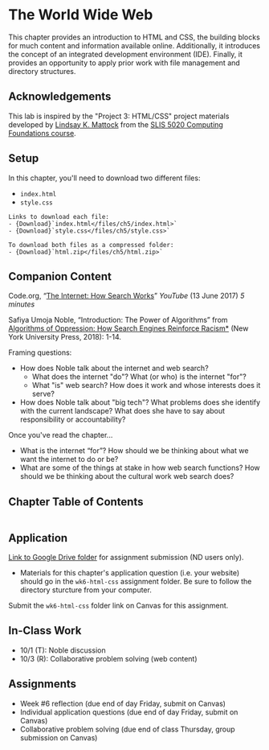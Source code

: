 # The World Wide Web

This chapter provides an introduction to HTML and CSS, the building blocks for much content and information available online. Additionally, it introduces the concept of an integrated development environment (IDE). Finally, it provides an opportunity to apply prior work with file management and directory structures.

## <i class="fa-solid fa-hands-clapping" aria-hidden="true"></i> Acknowledgements

This lab is inspired by the "Project 3: HTML/CSS" project materials developed by [Lindsay K. Mattock](http://lindsaymattock.net/) from the [SLIS 5020 Computing Foundations course](http://lindsaymattock.net/computingfoundations.html). 

## <i class="fa-solid fa-gears" aria-hidden="true"></i> Setup

In this chapter, you'll need to download two different files:
- `index.html`
- `style.css` 

```{admonition} File Downloads 
Links to download each file:
- {Download}`index.html</files/ch5/index.html>`
- {Download}`style.css</files/ch5/style.css>`

To download both files as a compressed folder:
- {Download}`html.zip</files/ch5/html.zip>`
```

## <i class="fa-regular fa-bookmark" aria-hidden="true"></i> Companion Content

Code.org, “[The Internet: How Search Works](https://youtu.be/LVV_93mBfSU)” *YouTube* (13 June 2017) *5 minutes*

Safiya Umoja Noble, “Introduction: The Power of Algorithms” from [Algorithms of Oppression: How Search Engines Reinforce Racism*](https://onesearch.library.nd.edu/permalink/f/1phik6l/ndu_aleph005505291) (New York University Press, 2018): 1-14.

Framing questions:
- How does Noble talk about the internet and web search?
  * What does the internet "do"? What (or who) is the internet "for"?
  * What "is" web search? How does it work and whose interests does it serve?
- How does Noble talk about "big tech"? What problems does she identify with the current landscape? What does she have to say about responsibility or accountability?

Once you've read the chapter...
- What is the internet “for”? How should we be thinking about what we want the internet to do or be?
- What are some of the things at stake in how web search functions? How should we be thinking about the cultural work web search does?

## <i class="fa-solid fa-list-ol" aria-hidden="true"></i> Chapter Table of Contents

```{tableofcontents}
```

## <i class="fa-solid fa-clipboard-question" aria-hidden="true"></i> Application

[Link to Google Drive folder](https://drive.google.com/drive/folders/1btaMEcpz_IoKgNZU4fTmf4l_n9dsga1V?usp=drive_link) for assignment submission (ND users only).
- Materials for this chapter's application question (i.e. your website) should go in the `wk6-html-css` assignment folder. Be sure to follow the directory sturcture from your computer.

Submit the `wk6-html-css` folder link on Canvas for this assignment.

## <i class="fa-solid fa-chalkboard-user" aria-hidden="true"></i> In-Class Work

- 10/1 (T): Noble discussion
- 10/3 (R): Collaborative problem solving (web content)

## <i class="fa-solid fa-list-check" aria-hidden="true"></i> Assignments 

- Week #6 reflection (due end of day Friday, submit on Canvas)
- Individual application questions (due end of day Friday, submit on Canvas)
- Collaborative problem solving (due end of class Thursday, group submission on Canvas)